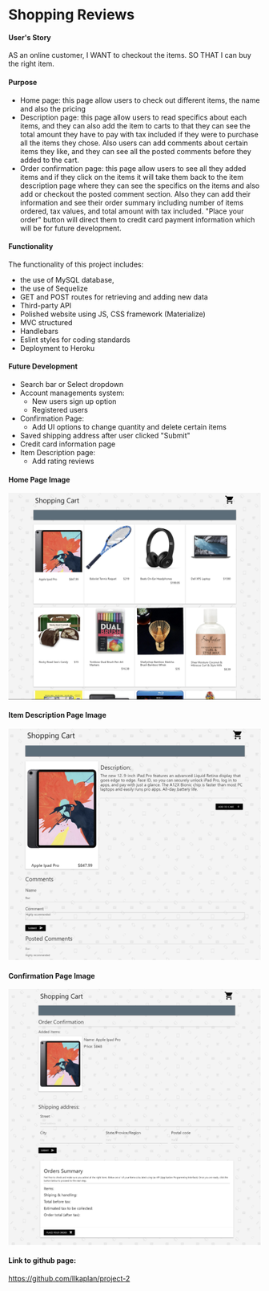 # Shopping Reviews

#### User's Story

AS an online customer, I WANT to checkout the items. SO THAT I can buy the right item.

#### Purpose

* Home page: this page allow users to check out different items, the name and also the pricing
* Description page: this page allow users to read specifics about each items, and they can also add the item to carts to that they can see the total amount they have to pay with tax included if they were to purchase all the items they chose. Also users can add comments about certain items they like, and they can see all the posted comments before they added to the cart.
* Order confirmation page: this page allow users to see all they added items and if they click on the items it will take them back to the item description page where they can see the specifics on the items and also add or checkout the posted comment section. Also they can add their information and see their order summary including number of items ordered, tax values, and total amount with tax included. "Place your order" button will direct them to credit card payment information which will be for future development.

#### Functionality

The functionality of this project includes:
* the use of MySQL database, 
* the use of Sequelize
* GET and POST routes for retrieving and adding new data
* Third-party API
* Polished website using JS, CSS framework (Materialize)
* MVC structured 
* Handlebars
* Eslint styles for coding standards
* Deployment to Heroku

#### Future Development

* Search bar or Select dropdown
* Account managements system:
    * New users sign up option
    * Registered users
* Confirmation Page: 
    * Add UI options to change quantity and delete certain items
* Saved shipping address after user clicked "Submit"
* Credit card information page
* Item Description page:
    * Add rating reviews

#### Home Page Image
![image info](./homePage.png)

#### Item Description Page Image
![image info](./descriptionPage.png)

#### Confirmation Page Image
![image info](./confirmationPage.png)


#### Link to github page: 
https://github.com/llkaplan/project-2




